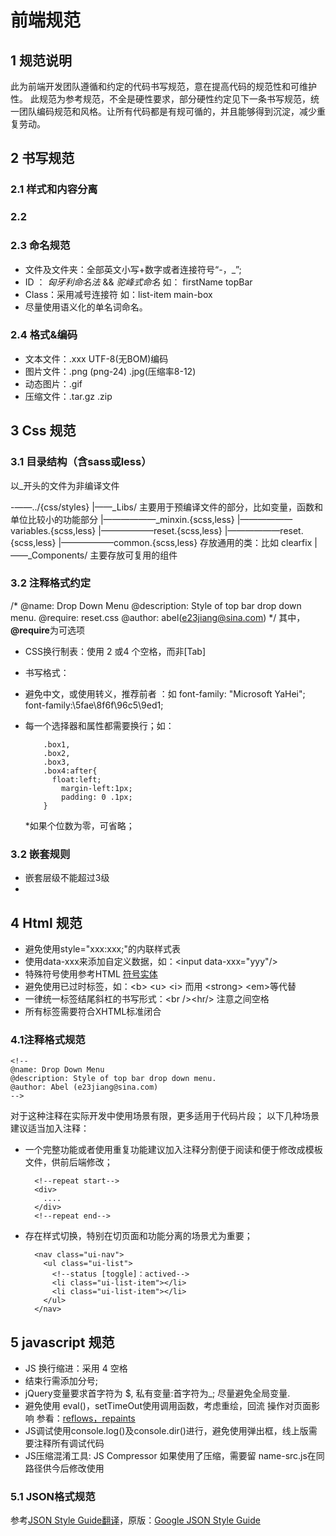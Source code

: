 # 前端规范

## 1 规范说明

此为前端开发团队遵循和约定的代码书写规范，意在提高代码的规范性和可维护性。
此规范为参考规范，不全是硬性要求，部分硬性约定见下一条书写规范，统一团队编码规范和风格。让所有代码都是有规可循的，并且能够得到沉淀，减少重复劳动。

## 2 书写规范

### 2.1 样式和内容分离

### 2.2 

### 2.3 命名规范
* 文件及文件夹：全部英文小写+数字或者连接符号“-，_”;
* ID ：      *匈牙利命名法* && *驼峰式命名* 如： firstName topBar
* Class：采用减号连接符 如：list-item main-box
* 尽量使用语义化的单名词命名。

### 2.4 格式&编码
* 文本文件：.xxx UTF-8(无BOM)编码
* 图片文件：.png (png-24) .jpg(压缩率8-12)
* 动态图片：.gif
* 压缩文件：.tar.gz .zip

## 3 Css 规范

### 3.1 目录结构（含sass或less）
以_开头的文件为非编译文件

  -——../{css/styles}
    |——_Libs/ 主要用于预编译文件的部分，比如变量，函数和单位比较小的功能部分
        |——————_minxin.{scss,less}
         |——————variables.{scss,less}
         |——————reset.{scss,less}
         |——————reset.{scss,less}
         |——————common.{scss,less} 存放通用的类：比如 clearfix
    |——_Components/ 主要存放可复用的组件

### 3.2 注释格式约定
  /*
    @name: Drop Down Menu
    @description: Style of top bar drop down menu.
    @require: reset.css
    @author: abel(e23jiang@sina.com)
    */
 其中，**@require**为可选项
 * CSS换行制表：使用 2 或4 个空格，而非[Tab]
 * 书写格式：
  * 避免中文，或使用转义，推荐前者 ：如 font-family: "Microsoft YaHei"; font-family:\5fae\8f6f\96c5\9ed1;
  * 每一个选择器和属性都需要换行；如：
    ```
        .box1,
        .box2,
        .box3,
        .box4:after{
          float:left;
            margin-left:1px;
            padding: 0 .1px;
        }        
      ```
      
    *如果个位数为零，可省略；

### 3.2 嵌套规则
* 嵌套层级不能超过3级
* 

## 4 Html 规范
* 避免使用style="xxx:xxx;"的内联样式表
* 使用data-xxx来添加自定义数据，如：&lt;input data-xxx="yyy"/&gt;
* 特殊符号使用参考HTML [符号实体](http://www.w3school.com.cn/html/html_entities.asp)
* 避免使用已过时标签，如：&lt;b&gt; &lt;u&gt; &lt;i&gt; 而用 &lt;strong&gt; &lt;em&gt;等代替
* 一律统一标签结尾斜杠的书写形式：&lt;br /&gt;&lt;hr/&gt; 注意之间空格
* 所有标签需要符合XHTML标准闭合

### 4.1注释格式规范
```
<!--
@name: Drop Down Menu
@description: Style of top bar drop down menu.
@author: Abel (e23jiang@sina.com)
-->
```
对于这种注释在实际开发中使用场景有限，更多适用于代码片段；
以下几种场景建议适当加入注释：
* 一个完整功能或者使用重复功能建议加入注释分割便于阅读和便于修改成模板文件，供前后端修改；
  ```
    <!--repeat start-->
    <div>
      ....
    </div>
    <!--repeat end-->
   ```
* 存在样式切换，特别在切页面和功能分离的场景尤为重要；
  ```
    <nav class="ui-nav">
      <ul class="ui-list">
        <!--status [toggle]：actived-->
        <li class="ui-list-item"></li>
        <li class="ui-list-item"></li>
      </ul>
    </nav>
   ```
## 5 javascript 规范
* JS 换行缩进：采用 4 空格
* 结束行需添加分号;
* jQuery变量要求首字符为 $, 私有变量:首字符为_; 尽量避免全局变量.
* 避免使用 eval()，setTimeOut使用调用函数，考虑重绘，回流 操作对页面影响 参看：[reflows，repaints](http://www.zhangxinxu.com/wordpress/2010/01/%E5%9B%9E%E6%B5%81%E4%B8%8E%E9%87%8D%E7%BB%98%EF%BC%9Acss%E6%80%A7%E8%83%BD%E8%AE%A9javascript%E5%8F%98%E6%85%A2%EF%BC%9F/)
* JS调试使用console.log()及console.dir()进行，避免使用弹出框，线上版需要注释所有调试代码
* JS压缩混淆工具: JS Compressor 如果使用了压缩，需要留 name-src.js在同路径供今后修改使用

### 5.1 JSON格式规范
参考[JSON Style Guide翻译](https://github.com/darcyliu/google-styleguide/blob/master/JSONStyleGuide.md)，原版：[Google JSON Style Guide](http://google-styleguide.googlecode.com/svn/trunk/jsoncstyleguide.xml)